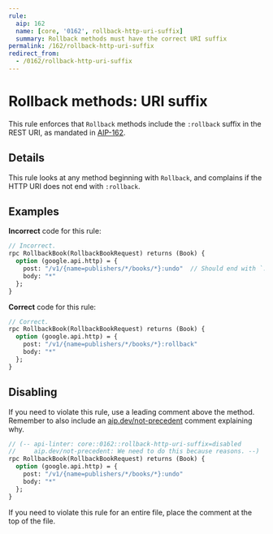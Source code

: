 ```yaml
---
rule:
  aip: 162
  name: [core, '0162', rollback-http-uri-suffix]
  summary: Rollback methods must have the correct URI suffix
permalink: /162/rollback-http-uri-suffix
redirect_from:
  - /0162/rollback-http-uri-suffix
---
```


# Rollback methods: URI suffix

This rule enforces that `Rollback` methods include the `:rollback` suffix
in the REST URI, as mandated in [AIP-162][].

## Details

This rule looks at any method beginning with `Rollback`, and
complains if the HTTP URI does not end with `:rollback`.

## Examples

**Incorrect** code for this rule:

```proto
// Incorrect.
rpc RollbackBook(RollbackBookRequest) returns (Book) {
  option (google.api.http) = {
    post: "/v1/{name=publishers/*/books/*}:undo"  // Should end with `:rollback`
    body: "*"
  };
}
```

**Correct** code for this rule:

```proto
// Correct.
rpc RollbackBook(RollbackBookRequest) returns (Book) {
  option (google.api.http) = {
    post: "/v1/{name=publishers/*/books/*}:rollback"
    body: "*"
  };
}
```

## Disabling

If you need to violate this rule, use a leading comment above the method.
Remember to also include an [aip.dev/not-precedent][] comment explaining why.

```proto
// (-- api-linter: core::0162::rollback-http-uri-suffix=disabled
//     aip.dev/not-precedent: We need to do this because reasons. --)
rpc RollbackBook(RollbackBookRequest) returns (Book) {
  option (google.api.http) = {
    post: "/v1/{name=publishers/*/books/*}:undo"
    body: "*"
  };
}
```

If you need to violate this rule for an entire file, place the comment at the
top of the file.

[aip-162]: https://aip.dev/162
[aip.dev/not-precedent]: https://aip.dev/not-precedent
